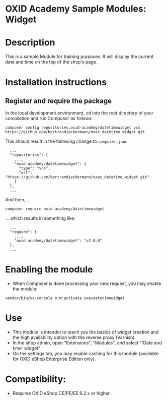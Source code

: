 OXID Academy Sample Modules: Widget
===================================

# Description

This is a sample Module for training purposes. It will display the current date and time on the top of the shop's page.

# Installation instructions

## Register and require the package

In the local development environment, cd into the root directory of your compilation
and run Composer as follows:
 
```
composer config repositories.oxid-academy/datetimewidget vcs https://github.com/bertrandjackermann/oxac_datetime_widget.git
```

This should result in the following change to `composer.json`:
```
  ...
  "repositories": {
    ...,
    "oxid-academy/datetimewidget": {
      "type": "vcs",
      "url": "https://github.com/bertrandjackermann/oxac_datetime_widget.git"
    }
  },
  ...
```

And then, ...
```
composer require oxid-academy/datetimewidget
```

... which results in something like:
```
  ...
  "require": {
    ...,
    "oxid-academy/datetimewidget": "v2.0.0"
  },
  ...
```

# Enabling the module

* When Composer is done processing your new request, you may enable the module:
```
vendor/bin/oe-console o:m:activate oxacdatetimewidget
```

# Use

 * This module is intendet to teach you the basics of widget creation and the high availability option with the reverse proxy (Varnish).
 * In the shop admin, open "Extensions", "Modules", and select "'Date and time' widget"
 * On the settings tab, you may enable caching for this module (available for OXID eShop Enterprise Edition only).

# Compatibility:

* Requires OXID eShop CE/PE/EE 6.2.x or higher.
